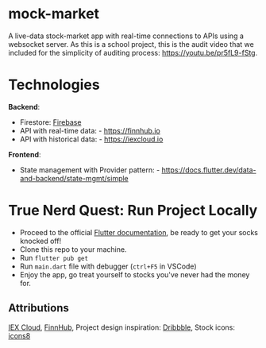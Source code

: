 # mock-market

A live-data stock-market app with real-time connections to APIs using a websocket server. As this is a school project, this is the audit video that we included for the simplicity of auditing process: https://youtu.be/pr5fL9-fStg.

# Technologies

**Backend**:

- Firestore: [Firebase](https://firebase.google.com/)
- API with real-time data: - https://finnhub.io
- API with historical data: - https://iexcloud.io

**Frontend**:

- State management with Provider pattern: - https://docs.flutter.dev/data-and-backend/state-mgmt/simple

# True Nerd Quest: Run Project Locally

- Proceed to the official [Flutter documentation](https://docs.flutter.dev/get-started/install), be ready to get your socks knocked off!
- Clone this repo to your machine.
- Run `flutter pub get`
- Run `main.dart` file with debugger (`ctrl+F5` in VSCode)
- Enjoy the app, go treat yourself to stocks you've never had the money for.

## Attributions

[IEX Cloud](https://iexcloud.io),
[FinnHub](https://finnhub.io),
Project design inspiration: [Dribbble](https://dribbble.com/shots/16777094-Stock-Market-Mobile-App),
Stock icons: [icons8](https://icons8.com/)
